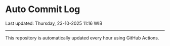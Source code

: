 # Auto Commit Log

Last updated: Thursday, 23-10-2025 11:16 WIB

---

This repository is automatically updated every hour using GitHub Actions.

